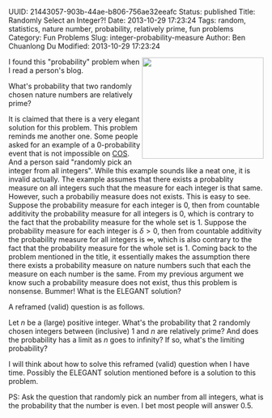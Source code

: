 UUID: 21443057-903b-44ae-b806-756ae32eeafc
Status: published
Title: Randomly Select an Integer?!
Date: 2013-10-29 17:23:24
Tags: random, statistics, nature number, probability, relatively prime, fun problems
Category: Fun Problems
Slug: integer-probability-measure
Author: Ben Chuanlong Du
Modified: 2013-10-29 17:23:24


[COS]: http://www.legendu.net/en/tag/fun-problems.html

<img src="http://dclong.github.io/media/number/numbers.jpg" height="200" width="240" align="right"/>

I found this "probability" problem when I read a person's blog. 


What's probability that two randomly chosen nature numbers are relatively prime?


It is claimed that there is a very elegant solution for this problem. 
This problem reminds me another one. 
Some people asked for an example of a 0-probability event 
that is not impossible on [COS][]. 
And a person said "randomly pick an integer from all integers".
While this example sounds like a neat one, 
it is invalid actually. 
The example assumes that there exists a probablity measure on all integers
such that the measure for each integer is that same. 
However, such a probabiliy measure does not exists. 
This is easy to see. 
Suppose the probability measure for each integer is 0, 
then from countable additivity the probability measure for all integers is 0, 
which is contrary to the fact that the probability measure for the whole set is 1. 
Suppose the probability measure for each integer is $\delta>0$, 
then from countable additivity the probability measure for all integers is $\infty$,
which is also contrary to the fact that the probability measure for the whole set is 1.
Coming back to the problem mentioned in the title, 
it essentially makes the assumption there there exists a probability measure on
nature numbers such that each the measure on each number is the same. 
From my previous argument we know such a probability measure does not exist, 
thus this problem is nonsense. 
Bummer! What is the ELEGANT solution? 

A reframed (valid) question is as follows.

Let $n$ be a (large) positive integer. 
What's the probability that 2 randomly chosen integers 
between (inclusive) 1 and $n$ are relatively prime? 
And does the probability has a limit as $n$ goes to infinity?
If so, what's the limiting probability?

I will think about how to solve this reframed (valid) question when I have time. 
Possibly the ELEGANT solution mentioned before is a solution to this problem.

PS: Ask the question that randomly pick an number from all integers, what is the probability
that the number is even. 
I bet most people will answer 0.5.
